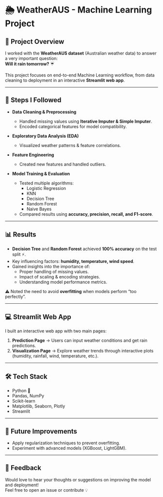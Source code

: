 # 🌦️ WeatherAUS - Machine Learning Project  

## 📌 Project Overview
I worked with the **WeatherAUS dataset** (Australian weather data) to answer a very important question:  
**Will it rain tomorrow?** ☔  

This project focuses on end-to-end Machine Learning workflow, from data cleaning to deployment in an interactive **Streamlit web app**.

---

## 🚀 Steps I Followed
- **Data Cleaning & Preprocessing**  
  - Handled missing values using **Iterative Imputer & Simple Imputer**.  
  - Encoded categorical features for model compatibility.  

- **Exploratory Data Analysis (EDA)**  
  - Visualized weather patterns & feature correlations.  

- **Feature Engineering**  
  - Created new features and handled outliers.  

- **Model Training & Evaluation**  
  - Tested multiple algorithms:  
    - Logistic Regression  
    - KNN  
    - Decision Tree  
    - Random Forest  
    - Naive Bayes  
  - Compared results using **accuracy, precision, recall, and F1-score**.  

---

## 📊 Results
- **Decision Tree** and **Random Forest** achieved **100% accuracy** on the test split ⚡.  
- Key influencing factors: **humidity, temperature, wind speed**.  
- Gained insights into the importance of:  
  - Proper handling of missing values.  
  - Impact of scaling & encoding strategies.  
  - Understanding model performance metrics.  

⚠️ Noted the need to avoid **overfitting** when models perform “too perfectly”.

---

## 💻 Streamlit Web App
I built an interactive web app with two main pages:  
1. **Prediction Page** → Users can input weather conditions and get rain predictions.  
2. **Visualization Page** → Explore weather trends through interactive plots (humidity, rainfall, wind, temperature, etc.).  

---

## 🛠 Tech Stack
- Python 🐍  
- Pandas, NumPy  
- Scikit-learn  
- Matplotlib, Seaborn, Plotly  
- Streamlit  

---

## 🔮 Future Improvements
- Apply regularization techniques to prevent overfitting.  
- Experiment with advanced models (XGBoost, LightGBM).  

---

## 🙌 Feedback
Would love to hear your thoughts or suggestions on improving the model and deployment!  
Feel free to open an issue or contribute 💡  
